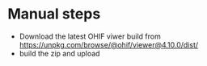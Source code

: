 # Manual steps
- Download the latest OHIF viwer build from https://unpkg.com/browse/@ohif/viewer@4.10.0/dist/
- build the zip and upload
